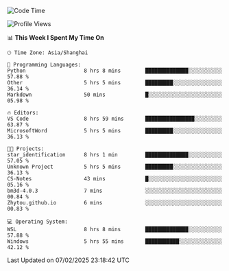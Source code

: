 <!--START_SECTION:waka-->
![Code Time](http://img.shields.io/badge/Code%20Time-2%2C244%20hrs%2059%20mins-blue)

![Profile Views](http://img.shields.io/badge/Profile%20Views-4-blue)

📊 **This Week I Spent My Time On** 

```text
🕑︎ Time Zone: Asia/Shanghai

💬 Programming Languages: 
Python                   8 hrs 8 mins        ██████████████░░░░░░░░░░░   57.88 % 
Other                    5 hrs 5 mins        █████████░░░░░░░░░░░░░░░░   36.14 % 
Markdown                 50 mins             █░░░░░░░░░░░░░░░░░░░░░░░░   05.98 % 

🔥 Editors: 
VS Code                  8 hrs 59 mins       ████████████████░░░░░░░░░   63.87 % 
MicrosoftWord            5 hrs 5 mins        █████████░░░░░░░░░░░░░░░░   36.13 % 

🐱‍💻 Projects: 
star_identification      8 hrs 1 min         ██████████████░░░░░░░░░░░   57.05 % 
Unknown Project          5 hrs 5 mins        █████████░░░░░░░░░░░░░░░░   36.13 % 
CS-Notes                 43 mins             █░░░░░░░░░░░░░░░░░░░░░░░░   05.16 % 
bm3d-4.0.3               7 mins              ░░░░░░░░░░░░░░░░░░░░░░░░░   00.84 % 
Zhytou.github.io         6 mins              ░░░░░░░░░░░░░░░░░░░░░░░░░   00.83 % 

💻 Operating System: 
WSL                      8 hrs 8 mins        ██████████████░░░░░░░░░░░   57.88 % 
Windows                  5 hrs 55 mins       ███████████░░░░░░░░░░░░░░   42.12 % 
```


 Last Updated on 07/02/2025 23:18:42 UTC
<!--END_SECTION:waka-->